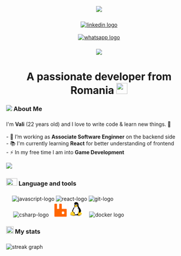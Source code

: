 <div align="center">
  <img src="https://user-images.githubusercontent.com/74038190/225813708-98b745f2-7d22-48cf-9150-083f1b00d6c9.gif   "/>
</div>

###

<div align="center">
    <a href="https://www.linkedin.com/in/stelian-gheoace-2a9083277">
        <img src="https://user-images.githubusercontent.com/74038190/235294012-0a55e343-37ad-4b0f-924f-c8431d9d2483.gif" height="80" alt="linkedin logo"  />
    </a>
    <br><br>
    <a href="https://www.linkedin.com/in/stelian-gheoace-2a9083277">
        <img src="https://user-images.githubusercontent.com/74038190/235294019-40007353-6219-4ec5-b661-b3c35136dd0b.gif" height="80" alt="whatsapp logo"  >    
    </a>
</div>

###

<div align="center">
  <img src="https://visitor-badge.laobi.icu/badge?page_id=GlitchPredator.GlitPredator"/>
</div>

###

<h1 align="center">A passionate developer from Romania <img src="https://user-images.githubusercontent.com/74038190/214644152-52f47eb3-5e31-4f47-8758-05c9468d5596.gif" width="30" height="30"></h1>

###

<h3 align="left">
  <img src="https://user-images.githubusercontent.com/74038190/229223156-0cbdaba9-3128-4d8e-8719-b6b4cf741b67.gif" width="30"> About Me
</h3>

###

<p align="left">I'm <b>Vali</b> (22 years old) and I love to write code & learn new things. 💫 
    <br>
    <br> - 🔭 I’m working as <b>Associate Software Enginner</b> on the backend side
    <br>- 📚 I'm currently learning <b>React</b> for better understanding of frontend
    <br> - ⚡ In my free time I am into <b>Game Development</b>
</p>

<img src="https://user-images.githubusercontent.com/74038190/212284158-e840e285-664b-44d7-b79b-e264b5e54825.gif">

###

<h3 align="left">
    <img src="https://user-images.githubusercontent.com/74038190/212284087-bbe7e430-757e-4901-90bf-4cd2ce3e1852.gif" width="30" height="20"> Language and tools
</h3>

###

<div align="left">
    <img width="12" />
    <img src="https://user-images.githubusercontent.com/74038190/212257454-16e3712e-945a-4ca2-b238-408ad0bf87e6.gif" height="40" alt="javascript-logo">
    <img src="https://user-images.githubusercontent.com/74038190/212257467-871d32b7-e401-42e8-a166-fcfd7baa4c6b.gif" height="40" alt="react-logo">
    <img src="https://user-images.githubusercontent.com/74038190/212281775-b468df30-4edc-4bf8-a4ee-f52e1aaddc86.gif" height="40" alt="git-logo">
    <br/>
    <img width="15" />
    <img src="https://static-00.iconduck.com/assets.00/c-sharp-c-icon-1822x2048-wuf3ijab.png" height="40" alt="csharp-logo">
    <img src="https://raw.githubusercontent.com/devicons/devicon/master/icons/rabbitmq/rabbitmq-original.svg" style="margin-left:10px;" height="35" alt="rabbitmq-logo">
    <img src="https://raw.githubusercontent.com/devicons/devicon/master/icons/linux/linux-original.svg" height="40" alt="linux-logo"/>
    <img width="12" />
    <img src="https://cdn.jsdelivr.net/gh/devicons/devicon/icons/docker/docker-plain-wordmark.svg" height="40" style="margin-left:-3px"alt="docker logo"  />
</div>

###

<h3 align="left">
    <img src="https://user-images.githubusercontent.com/74038190/216122041-518ac897-8d92-4c6b-9b3f-ca01dcaf38ee.png" width="20" height="20"> My stats
</h3>

###

<div align="left">
  <img src="https://streak-stats.demolab.com?user=GlitchPredator&locale=en&mode=daily&theme=dark&hide_border=false&border_radius=5&order=3" height="220" alt="streak graph"  />
</div>

###
